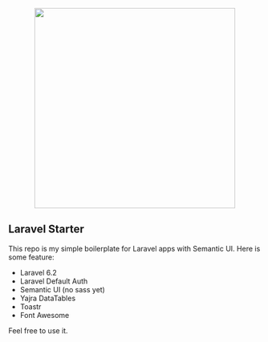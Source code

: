 <p align="center"><img src="https://res.cloudinary.com/dtfbvvkyp/image/upload/v1566331377/laravel-logolockup-cmyk-red.svg" width="400"></p>

## Laravel Starter

This repo is my simple boilerplate for Laravel apps with Semantic UI. Here is some feature:

-   Laravel 6.2
-   Laravel Default Auth
-   Semantic UI (no sass yet)
-   Yajra DataTables
-   Toastr
-   Font Awesome

Feel free to use it.
